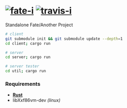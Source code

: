 [![fate-i][]][fate-a] [![travis-i][]][travis-a]
========
Standalone Fate/Another Project
```sh
# client
git submodule init && git submodule update --depth=1
cd client; cargo run

# server
cd server; cargo run

# server tester
cd util; cargo run
```

### Requirements
* **[Rust][]**
* libXxf86vm-dev *(linux)*

[fate-i]: http://cafefiles.naver.net/20120221_101/potechoi_1329792450679I3P6X_PNG/%B7%CE%B0%ED_20120221.png
[fate-a]: http://cafe.naver.com/ufw
[travis-i]: https://travis-ci.org/simnalamburt/fate.svg?branch=master
[travis-a]: https://travis-ci.org/simnalamburt/fate
[Rust]: http://rust-lang.org
